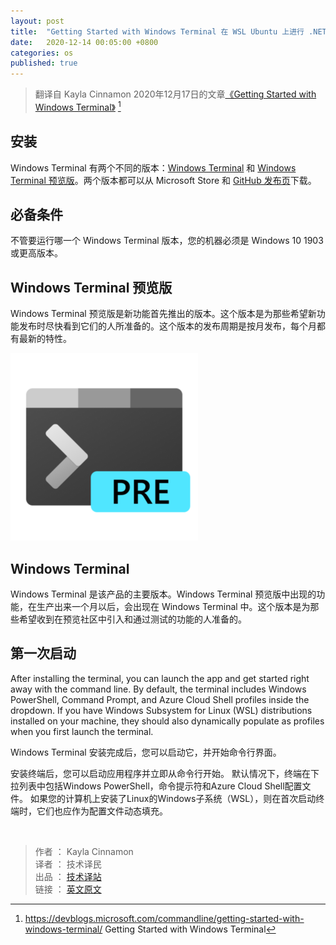 ```yaml
---
layout: post
title:  "Getting Started with Windows Terminal 在 WSL Ubuntu 上进行 .NET 跨平台开发入门"
date:   2020-12-14 00:05:00 +0800
categories: os
published: true
---
```


> 翻译自 Kayla Cinnamon 2020年12月17日的文章[《Getting Started with Windows Terminal》](https://devblogs.microsoft.com/commandline/getting-started-with-windows-terminal/) [^1]

[^1]: <https://devblogs.microsoft.com/commandline/getting-started-with-windows-terminal/> Getting Started with Windows Terminal

<!-- Installation
Windows Terminal is available in two different builds: Windows Terminal and Windows Terminal Preview. Both builds are available for download from the Microsoft Store and from the GitHub releases page. -->

## 安装

Windows Terminal 有两个不同的版本：[Windows Terminal](https://www.microsoft.com/p/windows-terminal/9n0dx20hk701) 和 [Windows Terminal 预览版](https://www.microsoft.com/p/windows-terminal-preview/9n8g5rfz9xk3)。两个版本都可以从 Microsoft Store 和 [GitHub 发布页](https://github.com/microsoft/terminal/releases)下载。

## 必备条件

<!-- In order to run either Windows Terminal build, your machine must be on Windows 10 1903 or later. -->

不管要运行哪一个 Windows Terminal 版本，您的机器必须是 Windows 10 1903 或更高版本。

## Windows Terminal 预览版

<!-- Windows Terminal Preview is the build where new features arrive first. This build is intended for those who like to see the latest features as soon as they are released. This build has a monthly release cadence with the newest features each month. -->

Windows Terminal 预览版是新功能首先推出的版本。这个版本是为那些希望新功能发布时尽快看到它们的人所准备的。这个版本的发布周期是按月发布，每个月都有最新的特性。

![Image terminal preview image](/assets/images/202012/terminal-preview-image-e1592500021421.png)

## Windows Terminal

<!-- Windows Terminal is the main build for the product. Features that arrive in Windows Terminal Preview appear in Windows Terminal after a month of being in production. This allows for extensive bug testing and stabilization of new features. This build is intended for those who want to receive features after they have been introduced and tested by the Preview community. -->

Windows Terminal 是该产品的主要版本。Windows Terminal 预览版中出现的功能，在生产出来一个月以后，会出现在 Windows Terminal 中。这个版本是为那些希望收到在预览社区中引入和通过测试的功能的人准备的。

## 第一次启动

After installing the terminal, you can launch the app and get started right away with the command line. By default, the terminal includes Windows PowerShell, Command Prompt, and Azure Cloud Shell profiles inside the dropdown. If you have Windows Subsystem for Linux (WSL) distributions installed on your machine, they should also dynamically populate as profiles when you first launch the terminal.

Windows Terminal 安装完成后，您可以启动它，并开始命令行界面。

安装终端后，您可以启动应用程序并立即从命令行开始。 默认情况下，终端在下拉列表中包括Windows PowerShell，命令提示符和Azure Cloud Shell配置文件。 如果您的计算机上安装了Linux的Windows子系统（WSL），则在首次启动终端时，它们也应作为配置文件动态填充。




<br/>

> 作者 ： Kayla Cinnamon  
> 译者 ： 技术译民  
> 出品 ： [技术译站](https://ittranslator.cn/)  
> 链接 ： [英文原文](https://devblogs.microsoft.com/commandline/getting-started-with-windows-terminal/)
